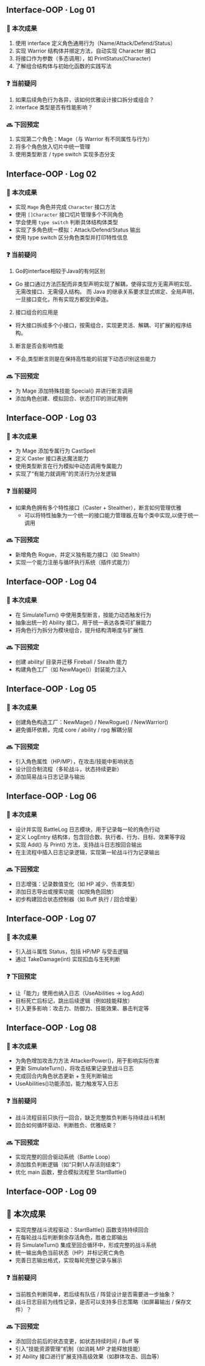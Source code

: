 ## Interface-OOP · Log 01

### 🧪 本次成果
1. 使用 interface 定义角色通用行为（Name/Attack/Defend/Status）
2. 实现 Warrior 结构体并绑定方法，自动实现 Character 接口
3. 将接口作为参数（多态调用），如 PrintStatus(Character)
4. 了解组合结构体与初始化函数的实践写法

### ❓ 当前疑问
1. 如果后续角色行为各异，该如何优雅设计接口拆分或组合？
2. interface 类型是否有性能影响？

### 🔜 下回预定
1. 实现第二个角色：Mage（与 Warrior 有不同属性与行为）
2. 将多个角色放入切片中统一管理
3. 使用类型断言 / type switch 实现多态分支

## Interface-OOP · Log 02

### 🧪 本次成果
- 实现 `Mage` 角色并完成 `Character` 接口方法
- 使用 `[]Character` 接口切片管理多个不同角色
- 学会使用 `type switch` 判断具体结构体类型
- 实现了多角色统一模拟：Attack/Defend/Status 输出
- 使用 type switch 区分角色类型并打印特性信息

### ❓ 当前疑问
1. Go的interface相较于Java的有何区别
  - Go 接口通过方法匹配而非类型声明实现了解耦，使得实现方无需声明实现、无需改接口、无需侵入结构。
    而 Java 的继承关系要求显式绑定、全局声明，一旦接口变化，所有实现方都受到牵连。
2. 接口组合的应用是
  - 将大接口拆成多个小接口，按需组合，实现更灵活、解耦、可扩展的程序结构。
3. 断言是否会影响性能
  - 不会,类型断言则是在保持高性能的前提下动态识别这些能力

### 🔜 下回预定
- 为 Mage 添加特殊技能 Special() 并进行断言调用
- 添加角色创建、模拟回合、状态打印的测试用例

## Interface-OOP · Log 03

### 🧪 本次成果
- 为 Mage 添加专属行为 CastSpell
- 定义 Caster 接口表达魔法能力
- 使用类型断言在行为模拟中动态调用专属能力
- 实现了“有能力就调用”的灵活行为分发逻辑

### ❓ 当前疑问
- 如果角色拥有多个特性接口（Caster + Stealther），断言如何管理优雅
  - 可以将特性抽象为一个统一的接口能力管理器,在每个类中实现,以便于统一调用

### 🔜 下回预定
- 新增角色 Rogue，并定义独有能力接口（如 Stealth）
- 实现一个能力注册与循环执行系统（插件式能力）

## Interface-OOP · Log 04

### 🧪 本次成果
- 在 SimulateTurn() 中使用类型断言，按能力动态触发行为
- 抽象出统一的 Ability 接口，用于统一表达各类可扩展能力
- 将角色行为拆分为模块组合，提升结构清晰度与扩展性

### 🔜 下回预定
- 创建 ability/ 目录并迁移 Fireball / Stealth 能力
- 构建角色工厂（如 NewMage()）封装能力注入

## Interface-OOP · Log 05

### 🧪 本次成果
- 创建角色构造工厂：NewMage() / NewRogue() / NewWarrior()
- 避免循环依赖，完成 core / ability / rpg 解耦分层

### 🔜 下回预定
- 引入角色属性（HP/MP），在攻击/技能中影响状态
- 设计回合制流程（多轮战斗，状态持续更新）
- 添加简易战斗日志记录与输出

## Interface-OOP · Log 06

### 🧪 本次成果
- 设计并实现 BattleLog 日志模块，用于记录每一轮的角色行动
- 定义 LogEntry 结构体，包含回合数、执行者、行为、目标、效果等字段
- 实现 Add() 与 Print() 方法，支持战斗日志按回合输出
- 在主流程中插入日志记录逻辑，实现第一轮战斗行为记录输出

### 🔜 下回预定
- 日志增强：记录数值变化（如 HP 减少、伤害类型）
- 添加日志导出或搜索功能（如按角色回放）
- 初步构建回合状态控制器（如 Buff 执行 / 回合增量）

## Interface-OOP · Log 07

### 🧪 本次成果
- 引入战斗属性 Status，包括 HP/MP 与受击逻辑
- 通过 TakeDamage(int) 实现扣血与生死判断

### ❓ 下回预定
- 让「能力」使用也纳入日志（UseAbilities → log.Add）
- 目标死亡后标记，跳出后续逻辑（例如技能释放）
- 引入更多影响：攻击力、防御力、技能效果、暴击判定等

## Interface-OOP · Log 08

### 🧪 本次成果
- 为角色增加攻击力方法 AttackerPower()，用于影响实际伤害
- 更新 SimulateTurn()，将攻击结果记录至战斗日志
- 完成回合内角色状态更新 + 生死判断输出
- UseAbilities()功能添加，能力触发写入日志

### ❓ 当前疑问
- 战斗流程目前只执行一回合，缺乏完整胜负判断与持续战斗机制
- 回合如何循环驱动、判断胜负、优雅结束？

### 🔜 下回预定
- 实现完整的回合驱动系统（Battle Loop）
- 添加胜负判断逻辑（如“只剩1人存活则结束”）
- 优化 main 函数，整合模拟流程至 StartBattle()

## Interface-OOP · Log 09

## 🧪 本次成果
- 实现完整战斗流程驱动：StartBattle() 函数支持持续回合
- 在每轮战斗后判断剩余存活角色，胜者立即输出
- 将 SimulateTurn() 集成至回合循环中，形成完整的战斗系统
- 统一输出角色当前状态（HP）并标记死亡角色
- 完善日志输出格式，实现每轮完整记录与展示

### ❓ 当前疑问
- 当前胜负判断简单，若后续有队伍 / 阵营设计是否需要进一步抽象？
- 战斗日志目前为线性记录，是否可以支持多日志策略（如屏幕输出 / 保存文件）？

### 🔜 下回预定
- 添加回合前后的状态变更，如状态持续时间 / Buff 等
- 引入“技能资源管理”机制（如消耗 MP 才能释放技能）
- 对 Ability 接口进行扩展支持高级效果（如群体攻击、回血等）